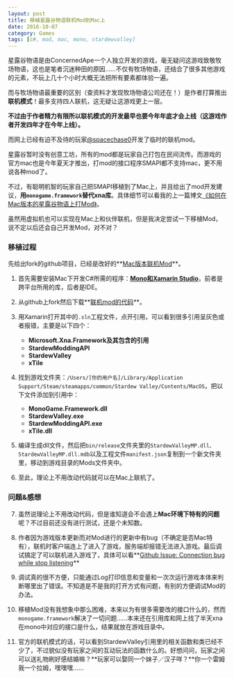 ```yaml
---
layout: post
title: 移植星露谷物语联机Mod到Mac上
date: 2016-10-07
category: Games
tags: [c#, mod, mac, mono, stardewvalley]
---
```


星露谷物语是由ConcernedApe一个人独立开发的游戏，毫无疑问这游戏致敬牧场物语，这也是笔者沉迷种田的原因……不仅有牧场物语，还结合了很多其他游戏的元素，不玩上几十个小时大概无法把所有要素都体验一遍。

而与牧场物语最重要的区别（查资料才发现牧场物语公司还在！）是作者打算推出**联机模式**！最多支持四人联机，这无疑让这游戏更上一层。

**不过由于作者精力有限所以联机模式的开发最早也要今年年底才会上线（这游戏作者开发四年才在今年上线）。**

而网上已经有迫不及待的玩家[@spacechase0](https://github.com/spacechase0/StardewValleyMP)开发了临时的联机mod。

星露谷暂时没有创意工坊，所有的mod都是玩家自己打包在民间流传。而游戏的官方mac也是今年夏天才推出，打mod的接口程序SMAPI都不支持mac，更不用说各种mod了。

不过，有聪明机智的玩家自己把SMAPI移植到了Mac上，并且给出了mod开发建议，**用`monogame.framework`替代xna库**。具体细节可以看我的上一篇博文[《如何在Mac版本的星露谷物语上打Mod》](http://slothsimon.github.io/games/2016/10/03/%E5%A6%82%E4%BD%95%E5%9C%A8Mac%E7%89%88%E6%9C%AC%E7%9A%84%E6%98%9F%E9%9C%B2%E8%B0%B7%E7%89%A9%E8%AF%AD%E4%B8%8A%E6%89%93Mod/)。

虽然用虚拟机也可以实现在Mac上和伙伴联机，但是我决定尝试一下移植Mod，说不定以后还会自己开发Mod，对不对？

### 移植过程

先给出fork的github项目，已经是改好的**[Mac版本联机Mod](https://github.com/SlothSimon/StardewValleyMP_MacVersion)**。

1. 首先需要安装Mac下开发C#所需的程序：**[Mono和Xamarin Studio](http://www.monodevelop.com/download/)**，前者是跨平台所用的库，后者是IDE。

2. 从github上fork然后下载**[联机mod的代码](https://github.com/spacechase0/StardewValleyMP)**。

3. 用Xamarin打开其中的`.sln`工程文件，点开引用，可以看到很多引用呈灰色或者报错，主要是以下四个：
    - **Microsoft.Xna.Framework及其包含的引用**
    - **StardewModdingAPI**
    - **StardewValley**
    - **xTile**

4. 找到游戏文件夹：`/Users/[你的用户名]/Library/Application Support/Steam/steamapps/common/Stardew Valley/Contents/MacOS`，把以下文件添加到引用中：
    - **MonoGame.Framework.dll**
    - **StardewValley.exe**
    - **StardewModdingAPI.exe**
    - **xTile.dll**

5. 编译生成dll文件，然后把`bin/release`文件夹里的`StardewValleyMP.dll、StardewValleyMP.dll.mdb`以及工程文件`manifest.json`复制到一个新文件夹里，移动到游戏目录的Mods文件夹中。

6. 至此，理论上不用改动代码就可以在Mac上联机了。

### 问题&感想

7. 虽然说理论上不用改动代码，但是谁知道会不会遇上**Mac环境下特有的问题**呢？不过目前还没有进行测试，还是个未知数。

8. 作者因为游戏版本更新而对Mod进行的更新中有bug（不确定是否Mac特有），联机时客户端连上了进入了游戏，服务端却报错无法进入游戏。最后调试搞定了可以联机进入游戏了，具体可以看**[Github Issue: Connection bug while stop listening](https://github.com/spacechase0/StardewValleyMP/issues/18)**

9. 调试真的很不方便，只能通过Log打印信息和变量和一次次运行游戏本体来判断哪里出了错误。不知道是不是我的打开方式有问题，有别的方便调试Mod的办法。

10. 移植Mod没有我想象中那么困难，本来以为有很多需要改的接口什么的，然而`monogame.framework`解决了一切问题……本来还在引用库和网上找了半天xna在mono中对应的接口是什么，结果就放在游戏目录中。

11. 官方的联机模式的话，可以看到StardewValley引用里的相关函数和类已经不少了，不过貌似没有玩家之间的互动玩法的函数什么的。好想问问，玩家之间可以送礼物刷好感结婚嘛？**玩家可以娶同一个妹子／汉子咩？**你一个雷姆我一个拉姆，嘿嘿嘿……
